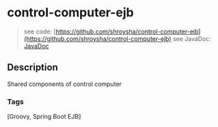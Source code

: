 # control-computer-ejb
> see code: [https://github.com/shroysha/control-computer-ejb](https://github.com/shroysha/control-computer-ejb)
> see JavaDoc: [JavaDoc](docs/javadoc/index.html)

## Description
Shared components of control computer

### Tags
[Groovy, Spring Boot EJB]
